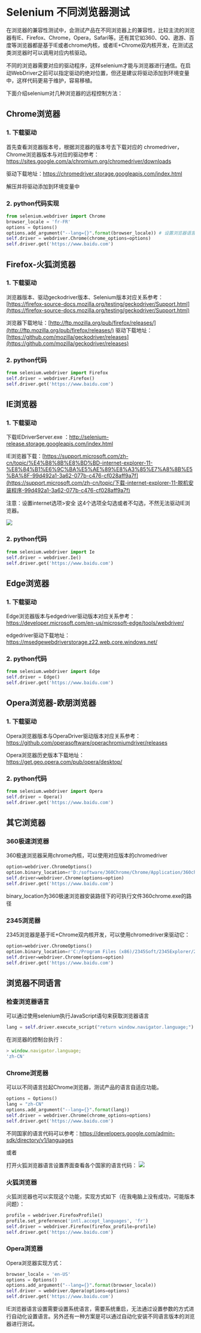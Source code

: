 # Selenium 不同浏览器测试
在浏览器的兼容性测试中，会测试产品在不同浏览器上的兼容性，比较主流的浏览器有IE、Firefox、Chrome，Opera，Safari等。还有其它如360、QQ、遨游、百度等浏览器都是基于IE或者chrome内核，或者IE+Chrome双内核开发，在测试这类浏览器时可以调用对应内核驱动。

不同的浏览器需要对应的驱动程序，这样selenium才能与浏览器进行通信。在启动WebDriver之前可以指定驱动的绝对位置，但还是建议将驱动添加到环境变量中，这样代码更易于维护，容易移植。
<!--more-->
下面介绍selenium对几种浏览器的远程控制方法：

## Chrome浏览器

### 1. 下载驱动

首先查看浏览器版本号，根据浏览器的版本号去下载对应的 chromedriver，Chrome浏览器版本与对应的驱动参考：https://sites.google.com/a/chromium.org/chromedriver/downloads

驱动下载地址：https://chromedriver.storage.googleapis.com/index.html

解压并将驱动添加到环境变量中

### 2. python代码实现

```python
from selenium.webdriver import Chrome
browser_locale = 'fr-FR'
options = Options()
options.add_argument("--lang={}".format(browser_locale)) # 设置浏览器语言
self.driver = webdriver.Chrome(chrome_options=options)
self.driver.get('https://www.baidu.com')
```



## Firefox-火狐浏览器

### 1. 下载驱动

浏览器版本、驱动geckodriver版本、Selenium版本对应关系参考：[https://firefox-source-docs.mozilla.org/testing/geckodriver/Support.html](https://firefox-source-docs.mozilla.org/testing/geckodriver/Support.html)

浏览器下载地址：[http://ftp.mozilla.org/pub/firefox/releases/](http://ftp.mozilla.org/pub/firefox/releases/)
驱动下载地址：[https://github.com/mozilla/geckodriver/releases](https://github.com/mozilla/geckodriver/releases)
### 2. python代码

```python
from selenium.webdriver import Firefox
self.driver = webdriver.Firefox()
self.driver.get('https://www.baidu.com')
```



## IE浏览器

### 1. 下载驱动

下载IEDriverServer.exe  ：http://selenium-release.storage.googleapis.com/index.html

IE浏览器下载：[https://support.microsoft.com/zh-cn/topic/%E4%B8%8B%E8%BD%BD-internet-explorer-11-%E8%84%B1%E6%9C%BA%E5%AE%89%E8%A3%85%E7%A8%8B%E5%BA%8F-99d492a1-3a62-077b-c476-cf028aff9a7f](https://support.microsoft.com/zh-cn/topic/下载-internet-explorer-11-脱机安装程序-99d492a1-3a62-077b-c476-cf028aff9a7f)

注意：设置internet选项>安全 这4个选项全勾选或者不勾选，不然无法驱动IE浏览器。

![](selenium-browsers/ie1.png)
### 2. python代码
```python
from selenium.webdriver import Ie 
self.driver = webdriver.Ie() 
self.driver.get('https://www.baidu.com')
```
## Edge浏览器

### 1. 下载驱动

Edge浏览器版本与edgedriver驱动版本对应关系参考：https://developer.microsoft.com/en-us/microsoft-edge/tools/webdriver/

edgedriver驱动下载地址：https://msedgewebdriverstorage.z22.web.core.windows.net/

### 2. python代码

```python
from selenium.webdriver import Edge 
self.driver = Edge()
self.driver.get('https://www.baidu.com')
```

## Opera浏览器-欧朋浏览器

### 1. 下载驱动

Opera浏览器版本与OperaDriver驱动版本对应关系参考：https://github.com/operasoftware/operachromiumdriver/releases

Opera浏览器历史版本下载地址：https://get.geo.opera.com/pub/opera/desktop/

### 2. python代码

```python
from selenium.webdriver import Opera 
self.driver = Opera()
self.driver.get('https://www.baidu.com')
```

## 其它浏览器

### 360极速浏览器

360极速浏览器采用chrome内核，可以使用对应版本的chromedriver

```python
option=webdriver.ChromeOptions()
option.binary_location=r'D:/software/360Chrome/Chrome/Application/360chrome.exe'
self.driver=webdriver.Chrome(options=option)
self.driver.get('https://www.baidu.com')
```

binary_location为360极速浏览器安装路径下的可执行文件360chrome.exe的路径

### 2345浏览器

2345浏览器是基于IE+Chrome双内核开发，可以使用chromedriver来驱动它：

```python
option=webdriver.ChromeOptions()
option.binary_location=r'C:/Program Files (x86)/2345Soft/2345Explorer/2345Explorer.exe'
self.driver=webdriver.Chrome(options=option)
self.driver.get('https://www.baidu.com')
```

## 浏览器不同语言

### 检查浏览器语言
可以通过使用selenium执行JavaScript语句来获取浏览器语言
```python
lang = self.driver.execute_script("return window.navigator.language;")
```
在浏览器的控制台执行：
```js
> window.navigator.language;
'zh-CN'
```


### Chrome浏览器
可以以不同语言拉起Chrome浏览器，测试产品的语言自适应功能。
```python
options = Options()
lang = "zh-CN"
options.add_argument("--lang={}".format(lang))
self.driver = webdriver.Chrome(chrome_options=options)
self.driver.get('https://www.baidu.com')
```
不同国家的语言代码可以参考：https://developers.google.com/admin-sdk/directory/v1/languages

或者

打开火狐浏览器语言设置界面查看各个国家的语言代码：
![](selenium-browsers/Firefox-language.png)
### 火狐浏览器
火狐浏览器也可以实现这个功能，实现方式如下（在我电脑上没有成功，可能版本问题）：
```python
profile = webdriver.FirefoxProfile()
profile.set_preference('intl.accept_languages', 'fr')
self.driver = webdriver.Firefox(firefox_profile=profile)
self.driver.get('https://www.baidu.com')
```

### Opera浏览器

Opera浏览器实现方式：
```python
browser_locale = 'en-US'
options = Options()
options.add_argument("--lang={}".format(browser_locale))
self.driver = webdriver.Opera(options=options)
self.driver.get('https://www.baidu.com')
```
IE浏览器语言设置需要设置系统语言，需要系统重启，无法通过设置参数的方式进行自动化设置语言。另外还有一种方案是可以通过自动化安装不同语言版本的浏览器进行测试。

